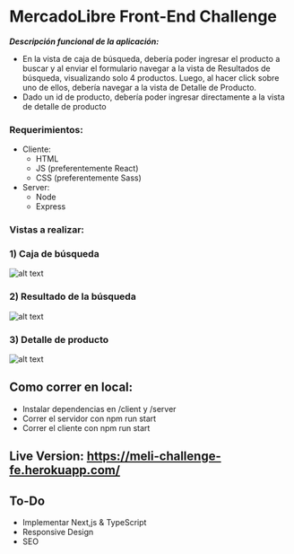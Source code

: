 # MercadoLibre Front-End Challenge

**_Descripción funcional de la aplicación:_**

- En la vista de caja de búsqueda, debería poder ingresar el producto a buscar y al enviar el formulario navegar a la vista de Resultados de búsqueda, visualizando solo 4 productos. Luego, al hacer click sobre uno de ellos, debería navegar a la vista de Detalle de Producto.
- Dado un id de producto, debería poder ingresar directamente a la vista de detalle de producto

### Requerimientos:

- Cliente:
  - HTML
  - JS (preferentemente React)
  - CSS (preferentemente Sass)
- Server:
  - Node
  - Express

### Vistas a realizar:

### 1) Caja de búsqueda

![alt text](https://i.imgur.com/VIroV3Z.png)

### 2) Resultado de la búsqueda

![alt text](https://i.imgur.com/8IVRHuu.png)

### 3) Detalle de producto

![alt text](https://i.imgur.com/PaEw1oU.png)

## Como correr en local:

- Instalar dependencias en /client y /server
- Correr el servidor con npm run start
- Correr el cliente con npm run start

## Live Version: https://meli-challenge-fe.herokuapp.com/

## To-Do
- Implementar Next,js & TypeScript
- Responsive Design
- SEO
